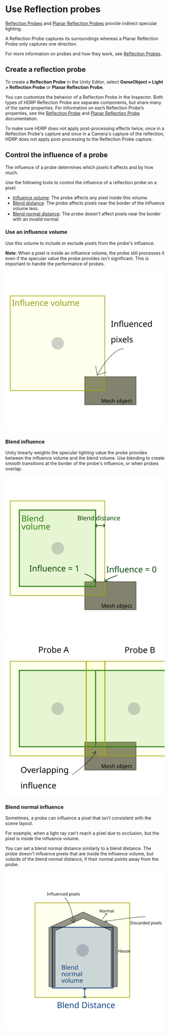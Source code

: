 # Use Reflection probes

[Reflection Probes](Reflection-Probe.md) and [Planar Reflection Probes](Planar-Reflection-Probe.md) provide indirect specular lighting.

A Reflection Probe captures its surroundings whereas a Planar Reflection Probe only captures one direction.

For more information on probes and how they work, see [Reflection Probes](Reflection-Probes-Intro.md).

## Create a reflection probe

To create a **Reflection Probe** in the Unity Editor, select **GameObject > Light > Reflection Probe** or **Planar Reflection Probe**.

You can customize the behavior of a Reflection Probe in the Inspector. Both types of HDRP Reflection Probe are separate components, but share many of the same properties. For information on each Reflection Probe’s properties, see the [Reflection Probe](Reflection-Probe.md) and [Planar Reflection Probe](Planar-Reflection-Probe.md) documentation.

To make sure HDRP does not apply post-processing effects twice, once in a Reflection Probe's capture and once in a Camera's capture of the reflection, HDRP does not apply post-processing to the Reflection Probe capture.

## Control the influence of a probe

The influence of a probe determines which pixels it affects and by how much.

Use the following tools to control the influence of a reflection probe on a pixel:

* [Influence volume](#use-an-influence-volume): The probe affects any pixel inside this volume.
* [Blend distance](#blend-influence): The probe affects pixels near the border of the Influence volume less.
* [Blend normal distance](#blend-normal-influence): The probe doesn't affect pixels near the border with an invalid normal.

### Use an influence volume

Use this volume to include or exclude pixels from the probe's influence.

**Note**: When a pixel is inside an influence volume, the probe still processes it even if the specular value the probe provides isn't significant. This is important to handle the performance of probes.

![](Images/ReflectionProbe_Influence.svg)

### Blend influence

Unity linearly weights the specular lighting value the probe provides between the influence volume and the blend volume.
Use blending to create smooth transitions at the border of the probe's influence, or when probes overlap.

![](Images/ReflectionProbe_InfluenceBlend.svg)
![](Images/ReflectionProbe_InfluenceBlendOverlap.svg)

### Blend normal influence

Sometimes, a probe can influence a pixel that isn't consistent with the scene layout.

For example, when a light ray can't reach a pixel due to occlusion, but the pixel is inside the influence volume.

You can set a blend normal distance similarly to a blend distance. The probe doesn't influence pixels that are inside the influence volume, but outside of the blend normal distance, if their normal points away from the probe.

![](Images/ReflectionProbe_InfluenceBlendNormal.svg)
